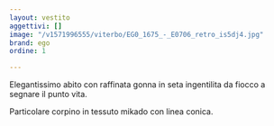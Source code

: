 ```yaml
---
layout: vestito
aggettivi: []
image: "/v1571996555/viterbo/EG0_1675_-_E0706_retro_is5dj4.jpg"
brand: ego
ordine: 1

---
```

Elegantissimo abito con raffinata gonna in seta ingentilita da fiocco a segnare il punto vita.

Particolare corpino in tessuto mikado con linea conica. 